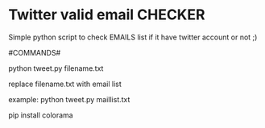 # Twitter valid email CHECKER

Simple python script to check EMAILS list if it have twitter account or not ;)

#COMMANDS#

python tweet.py filename.txt

replace filename.txt with email list

example: python tweet.py maillist.txt

pip install colorama
